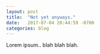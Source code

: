 ```yaml
---
layout: post
title:  "Not yet anyways."
date:   2017-07-04 20:44:59 -0700
categories: blog
---
```

Lorem ipsum.. blah blah blah.
